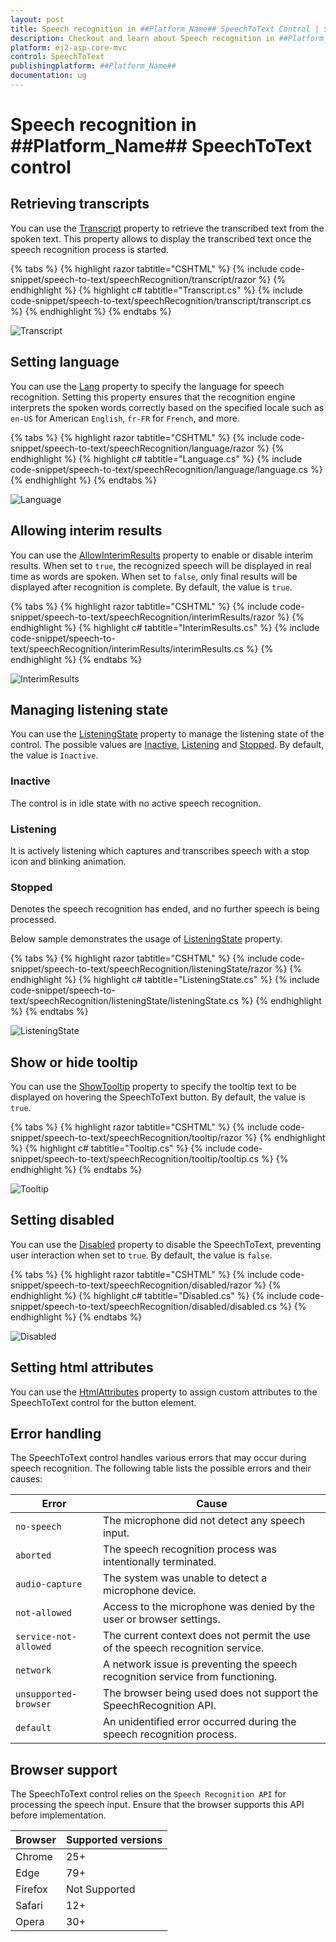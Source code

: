 ```yaml
---
layout: post
title: Speech recognition in ##Platform_Name## SpeechToText Control | Syncfusion
description: Checkout and learn about Speech recognition in ##Platform_Name## SpeechToText control of Syncfusion Essential JS 2 and more.
platform: ej2-asp-core-mvc
control: SpeechToText
publishingplatform: ##Platform_Name##
documentation: ug
---
```


# Speech recognition in ##Platform_Name## SpeechToText control

## Retrieving transcripts

You can use the [Transcript](https://help.syncfusion.com/cr/aspnetmvc-js2/Syncfusion.EJ2.Inputs.SpeechToText.html#Syncfusion_EJ2_Inputs_SpeechToText_Transcript) property to retrieve the transcribed text from the spoken text. This property allows to display the transcribed text once the speech recognition process is started.

{% tabs %}
{% highlight razor tabtitle="CSHTML" %}
{% include code-snippet/speech-to-text/speechRecognition/transcript/razor %}
{% endhighlight %}
{% highlight c# tabtitle="Transcript.cs" %}
{% include code-snippet/speech-to-text/speechRecognition/transcript/transcript.cs %}
{% endhighlight %}
{% endtabs %}

![Transcript](images/transcript.png)

## Setting language

You can use the [Lang](https://help.syncfusion.com/cr/aspnetmvc-js2/Syncfusion.EJ2.Inputs.SpeechToText.html#Syncfusion_EJ2_Inputs_SpeechToText_Lang) property to specify the language for speech recognition. Setting this property ensures that the recognition engine interprets the spoken words correctly based on the specified locale such as `en-US` for American `English`, `fr-FR` for `French`, and more.

{% tabs %}
{% highlight razor tabtitle="CSHTML" %}
{% include code-snippet/speech-to-text/speechRecognition/language/razor %}
{% endhighlight %}
{% highlight c# tabtitle="Language.cs" %}
{% include code-snippet/speech-to-text/speechRecognition/language/language.cs %}
{% endhighlight %}
{% endtabs %}

![Language](images/language.png)

## Allowing interim results

You can use the [AllowInterimResults](https://help.syncfusion.com/cr/aspnetmvc-js2/Syncfusion.EJ2.Inputs.SpeechToText.html#Syncfusion_EJ2_Inputs_SpeechToText_AllowInterimResults) property to enable or disable interim results. When set to `true`, the recognized speech will be displayed in real time as words are spoken. When set to `false`, only final results will be displayed after recognition is complete. By default, the value is `true`.

{% tabs %}
{% highlight razor tabtitle="CSHTML" %}
{% include code-snippet/speech-to-text/speechRecognition/interimResults/razor %}
{% endhighlight %}
{% highlight c# tabtitle="InterimResults.cs" %}
{% include code-snippet/speech-to-text/speechRecognition/interimResults/interimResults.cs %}
{% endhighlight %}
{% endtabs %}

![InterimResults](images/interimResults.png)

## Managing listening state

You can use the [ListeningState](https://help.syncfusion.com/cr/aspnetmvc-js2/Syncfusion.EJ2.Inputs.SpeechToText.html#Syncfusion_EJ2_Inputs_SpeechToText_ListeningState) property to manage the listening state of the control. The possible values are [Inactive](https://help.syncfusion.com/cr/aspnetmvc-js2/Syncfusion.EJ2.Inputs.SpeechToTextState.html#Syncfusion_EJ2_Inputs_SpeechToTextState_Inactive), [Listening](https://help.syncfusion.com/cr/aspnetmvc-js2/Syncfusion.EJ2.Inputs.SpeechToTextState.html#Syncfusion_EJ2_Inputs_SpeechToTextState_Listening) and [Stopped](https://help.syncfusion.com/cr/aspnetmvc-js2/Syncfusion.EJ2.Inputs.SpeechToTextState.html#Syncfusion_EJ2_Inputs_SpeechToTextState_Stopped). By default, the value is `Inactive`.

### Inactive

The control is in idle state with no active speech recognition.

### Listening

It is actively listening which captures and transcribes speech with a stop icon and blinking animation.

### Stopped

Denotes the speech recognition has ended, and no further speech is being processed.

Below sample demonstrates the usage of [ListeningState](https://help.syncfusion.com/cr/aspnetmvc-js2/Syncfusion.EJ2.Inputs.SpeechToText.html#Syncfusion_EJ2_Inputs_SpeechToText_ListeningState) property.

{% tabs %}
{% highlight razor tabtitle="CSHTML" %}
{% include code-snippet/speech-to-text/speechRecognition/listeningState/razor %}
{% endhighlight %}
{% highlight c# tabtitle="ListeningState.cs" %}
{% include code-snippet/speech-to-text/speechRecognition/listeningState/listeningState.cs %}
{% endhighlight %}
{% endtabs %}

![ListeningState](images/listening.png)

## Show or hide tooltip

You can use the [ShowTooltip](https://help.syncfusion.com/cr/aspnetmvc-js2/Syncfusion.EJ2.Inputs.SpeechToText.html#Syncfusion_EJ2_Inputs_SpeechToText_ShowTooltip) property to specify the tooltip text to be displayed on hovering the SpeechToText button. By default, the value is `true`.

{% tabs %}
{% highlight razor tabtitle="CSHTML" %}
{% include code-snippet/speech-to-text/speechRecognition/tooltip/razor %}
{% endhighlight %}
{% highlight c# tabtitle="Tooltip.cs" %}
{% include code-snippet/speech-to-text/speechRecognition/tooltip/tooltip.cs %}
{% endhighlight %}
{% endtabs %}

![Tooltip](images/tooltip.png)

## Setting disabled

You can use the [Disabled](https://help.syncfusion.com/cr/aspnetmvc-js2/Syncfusion.EJ2.Inputs.SpeechToText.html#Syncfusion_EJ2_Inputs_SpeechToText_Disabled) property to disable the SpeechToText, preventing user interaction when set to `true`. By default, the value is `false`.

{% tabs %}
{% highlight razor tabtitle="CSHTML" %}
{% include code-snippet/speech-to-text/speechRecognition/disabled/razor %}
{% endhighlight %}
{% highlight c# tabtitle="Disabled.cs" %}
{% include code-snippet/speech-to-text/speechRecognition/disabled/disabled.cs %}
{% endhighlight %}
{% endtabs %}

![Disabled](images/disabled.png)

## Setting html attributes

You can use the [HtmlAttributes](https://help.syncfusion.com/cr/aspnetmvc-js2/Syncfusion.EJ2.Inputs.SpeechToText.html#Syncfusion_EJ2_Inputs_SpeechToText_HtmlAttributes) property to assign custom attributes to the SpeechToText control for the button element.

## Error handling

The SpeechToText control handles various errors that may occur during speech recognition. The following table lists the possible errors and their causes:

| Error                | Cause                                                                                        |
|----------------------|----------------------------------------------------------------------------------------------|
| `no-speech`            | The microphone did not detect any speech input.                                              |
| `aborted`              | The speech recognition process was intentionally terminated.                                 |
| `audio-capture`        | The system was unable to detect a microphone device.                                         |
| `not-allowed`          | Access to the microphone was denied by the user or browser settings.                         |
| `service-not-allowed`  | The current context does not permit the use of the speech recognition service.               |
| `network`              | A network issue is preventing the speech recognition service from functioning.               |
| `unsupported-browser`  | The browser being used does not support the SpeechRecognition API.                           |
| `default`              | An unidentified error occurred during the speech recognition process.                        |

## Browser support

The SpeechToText control relies on the `Speech Recognition API` for processing the speech input. Ensure that the browser supports this API before implementation.

|    Browser    |    Supported versions    |
|--------------|---------------|
|    Chrome     |    25+    |
|    Edge     |    79+    |
|    Firefox     |    Not Supported    |
|    Safari     |    12+    |
|    Opera     |    30+    |
